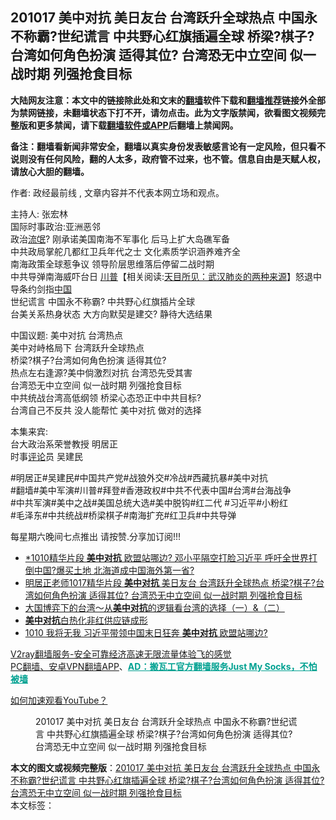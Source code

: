  <h2>201017 美中对抗 美日友台 台湾跃升全球热点  中国永不称霸?世纪谎言  中共野心红旗插遍全球 桥梁?棋子?台湾如何角色扮演 适得其位? 台湾恐无中立空间 似一战时期 列强抢食目标</h2> <p class="notice"><b>大陆网友注意：本文中的链接除此处和文末的<a href="https://github.com/bannedbook/fanqiang" >翻墙</a>软件下载和<a href="https://github.com/killgcd/justmysocks/blob/master/README.md">翻墙推荐</a>链接外全部为禁网链接，未翻墙状态下打不开，请勿点击。此为文字版禁闻，欲看图文视频完整版和更多禁闻，请下载<a href="https://github.com/bannedbook/fanqiang">翻墙软件或APP</a>后翻墙上禁闻网。</p><p>备注：翻墙看新闻非常安全，翻墙以真实身份发表敏感言论有一定风险，但只看不说则没有任何风险，翻的人太多，政府管不过来，也不管。信息自由是天赋人权，请放心大胆的翻墙。</b></p>  <div class="entry"> <p>作者: 政经最前线 , 文章内容并不代表本网立场和观点。</p> <figure></figure> <p>主持人: 张宏林<br /> 国际时事政治:亚洲恶邻<br /> 政治<span class='wp_keywordlink'><a href="https://www.bannedbook.org/forum11/topic282.html" title="禁片：评中国共产党的流氓本性" target="_blank">流氓</a></span>? 刚承诺美国南海不军事化 后马上扩大岛礁军备<br /> 中共政局掌舵几都红卫兵年代之士  文化素质学识涵养难齐全<br /> 南海政策全球惹争议  领导阶层思维落后停留二战时期<br /> 中共导弹南海威吓台日  <span class='wp_keywordlink'><a href="https://www.bannedbook.org/bnews/comments/20200816/1381118.html" title="天目所见：川普将再赢总统大选 共和党掌参众两院" target="_blank">川普</a></span>【相关阅读:<a href='https://www.bannedbook.org/bnews/comments/20200816/1381123.html' target='_blank'>天目所见：武汉肺炎的两种来源</a>】怒退中导条约剑指<span class='wp_keywordlink_affiliate'><a href="https://www.bannedbook.org/" title="中国" target="_blank">中国</a></span><br /> 世纪谎言 中国永不称霸? 中共野心红旗插片全球<br /> 台美关系热身状态  大方向默契是建交? 静待大选结果</p>  <p>中国议题: 美中对抗 台湾热点<br /> 美中对峙格局下 台湾跃升全球热点<br /> 桥梁?棋子?台湾如何角色扮演 适得其位?<br /> 热点左右逢源?美中倘激烈对抗 台湾恐先受其害<br /> 台湾恐无中立空间 似一战时期 列强抢食目标<br /> 中共统战台湾高低纲领 桥梁心态恐正中中共目标?<br /> 台湾自己不反共 没人能帮忙 美中对抗 做对的选择</p> <p>本集来宾:<br /> 台大政治系荣誉教授  明居正<br /> 时事<span class='wp_keywordlink_affiliate'><a href="https://www.bannedbook.org/bnews/comments/" title="新闻评论" target="_blank">评论</a></span>员                  吴建民</p>  <p>#明居正#吴建民#中国共产党#战狼外交#冷战#西藏抗暴#美中对抗<br /> #翻墙#美中军演#川普#拜登#香港政权#中共不代表中国#台湾#台海战争<br /> #中共军演#美中之战#美国总统大选#美中脱钩#红二代 #习近平#小粉红<br /> #毛泽东#中共统战#桥梁棋子#南海扩充#红卫兵#中共导弹</p> <p>每星期六晚间七点推出 请按赞.分享加订阅!!!</p>  <ul class='op-related-articles' title='相关阅读'> <li><a href='https://www.bannedbook.org/bnews/cbnews/20201105/1425912.html' target='_blank'>*1010精华片段  <b>美中对抗</b> 欧盟站哪边? 邓小平隔空打脸习近平 呼吁全世界打倒中国?爆买土地 北海道成中国海外第一省?</a></li> <li><a href='https://www.bannedbook.org/bnews/bannedvideo/20201022/1423971.html' target='_blank'>明居正老师1017精华片段  <b>美中对抗</b> 美日友台 台湾跃升全球热点   桥梁?棋子?台湾如何角色扮演 适得其位?   台湾恐无中立空间 似一战时期 列强抢食目标</a></li> <li><a href='https://www.bannedbook.org/bnews/taiwannews/20201030/1422525.html' target='_blank'>大国博弈下的台湾～从<b>美中对抗</b>的逻辑看台湾的选择（一）&amp;（二）</a></li> <li><a href='https://www.bannedbook.org/bnews/comments/20201029/1422136.html' target='_blank'><b>美中对抗</b>白热化非红供应链成形</a></li> <li><a href='https://www.bannedbook.org/bnews/taiwannews/20201011/1411617.html' target='_blank'>1010 我将无我 习近平带领中国末日狂奔 <b>美中对抗</b> 欧盟站哪边?</a></li> </ul> <p class="texttj"> <a href="https://www.bannedbook.org/forum23/topic22702.html" target="_blank">V2ray翻墙服务-安全可靠经济高速无限流量体验飞的感觉</a><br/> <a href="https://github.com/bannedbook/fanqiang/wiki/%E7%A6%81%E9%97%BB%E7%BD%91%E5%AE%89%E5%8D%93%E7%BF%BB%E5%A2%99%E6%96%B0%E9%97%BBAPP" target="_blank">PC翻墙、安卓VPN翻墙APP</a>、<span onclick="window.open('https://github.com/killgcd/justmysocks/blob/master/README.md')" style="font-weight:bold;color:#00A191;cursor:pointer;text-decoration:underline;outline:none">AD：搬瓦工官方翻墙服务Just My Socks，不怕被墙</span></p><p><a href='https://www.bannedbook.org/bnews/topimagenews/20180409/925596.html' target='_blank'>如何加速观看YouTube？ </a></p> <figure class='op-interactive'><figcaption>201017 美中对抗 美日友台 台湾跃升全球热点  中国永不称霸?世纪谎言  中共野心红旗插遍全球 桥梁?棋子?台湾如何角色扮演 适得其位? 台湾恐无中立空间 似一战时期 列强抢食目标</figcaption></figure> </p><a name='sharetosocial'></a>       <div><b>本文的图文或视频完整版</b>：<a href='https://www.bannedbook.org/bnews/cbnews/20201105/1425909.html'>201017 美中对抗 美日友台 台湾跃升全球热点  中国永不称霸?世纪谎言  中共野心红旗插遍全球 桥梁?棋子?台湾如何角色扮演 适得其位? 台湾恐无中立空间 似一战时期 列强抢食目标</a></div>  </div><!--END ENTRY--> <div class="postfooter"> <div>本文标签：</div>  </div><!--END POSTFOOTER--> 